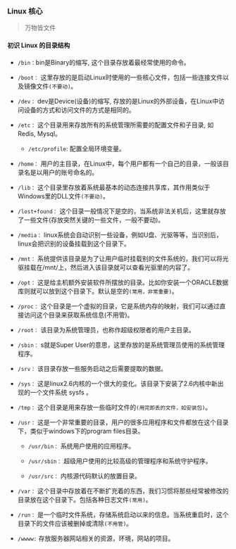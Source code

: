 ### Linux 核心
> 万物皆文件

#### 初识 Linux 的目录结构

* `/bin：`bin是Binary的缩写, 这个目录存放着最经常使用的命令。

* `/boot：` 这里存放的是启动Linux时使用的一些核心文件，包括一些连接文件以及镜像文件`(不要动)`。

* `/dev：` dev是Device(设备)的缩写, 存放的是Linux的外部设备，在Linux中访问设备的方式和访问文件的方式是相同的。

* `/etc：` 这个目录用来存放所有的系统管理所需要的配置文件和子目录, 如 Redis, Mysql。

  * `/etc/profile`: 配置全局环境变量。

* `/home：` 用户的主目录，在Linux中，每个用户都有一个自己的目录，一般该目录名是以用户的账号命名的。

* `/lib：` 这个目录里存放着系统最基本的动态连接共享库，其作用类似于Windows里的DLL文件`(不要动)`。

* `/lost+found：` 这个目录一般情况下是空的，当系统非法关机后，这里就存放了一些文件(存放突然关键的一些文件，一般不要动)。

* `/media：` linux系统会自动识别一些设备，例如U盘、光驱等等，当识别后，linux会把识别的设备挂载到这个目录下。

* `/mnt：` 系统提供该目录是为了让用户临时挂载别的文件系统的，我们可以将光驱挂载在/mnt/上，然后进入该目录就可以查看光驱里的内容了。

* `/opt：` 这是给主机额外安装软件所摆放的目录。比如你安装一个ORACLE数据库则就可以放到这个目录下。默认是空的`(常用，非常重要)`。

* `/proc：` 这个目录是一个虚拟的目录，它是系统内存的映射，我们可以通过直接访问这个目录来获取系统信息(不用管)。

* `/root：` 该目录为系统管理员，也称作超级权限者的用户主目录。

* `/sbin：` s就是Super User的意思，这里存放的是系统管理员使用的系统管理程序。

* `/srv：` 该目录存放一些服务启动之后需要提取的数据。

* `/sys：` 这是linux2.6内核的一个很大的变化。该目录下安装了2.6内核中新出现的一个文件系统 sysfs 。

* `/tmp：` 这个目录是用来存放一些临时文件的`(用完即丢的文件，如安装包)`。

* `/usr：` 这是一个非常重要的目录，用户的很多应用程序和文件都放在这个目录下，类似于windows下的program files目录。

  * `/usr/bin：`  系统用户使用的应用程序。

  * `/usr/sbin：` 超级用户使用的比较高级的管理程序和系统守护程序。

  * `/usr/src：` 内核源代码默认的放置目录。

* `/var：` 这个目录中存放着在不断扩充着的东西，我们习惯将那些经常被修改的目录放在这个目录下。包括各种日志文件`(常用)`。

* `/run：` 是一个临时文件系统，存储系统启动以来的信息。当系统重启时，这个目录下的文件应该被删掉或清除`(不用管)`。

* `/wwww:` 存放服务器网站相关的资源，环境，网站的项目。